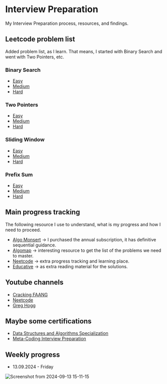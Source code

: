 # Interview Preparation

My Interview Preparation process, resources, and findings.

## Leetcode problem list

Added problem list, as I learn. That means, I started with Binary Search and went with Two Pointers, etc.

### Binary Search

* [Easy](https://leetcode.com/problem-list/binary-search/?difficulty=EASY)
* [Medium](https://leetcode.com/problem-list/binary-search/?difficulty=MEDIUM)
* [Hard](https://leetcode.com/problem-list/binary-search/?difficulty=HARD)

### Two Pointers

* [Easy](https://leetcode.com/problem-list/two-pointers/?difficulty=EASY)
* [Medium](https://leetcode.com/problem-list/two-pointers/?difficulty=MEDIUM)
* [Hard](https://leetcode.com/problem-list/two-pointers/?difficulty=HARD)


### Sliding Window

* [Easy](https://leetcode.com/problem-list/sliding-window/?difficulty=EASY)
* [Medium](https://leetcode.com/problem-list/sliding-window/?difficulty=MEDIUM)
* [Hard](https://leetcode.com/problem-list/sliding-window/?difficulty=HARD)


### Prefix Sum

* [Easy](https://leetcode.com/problem-list/prefix-sum/?difficulty=EASY)
* [Medium](https://leetcode.com/problem-list/prefix-sum/?difficulty=MEDIUM)
* [Hard](https://leetcode.com/problem-list/prefix-sum/?difficulty=HARD)


## Main progress tracking

The following resource I use to understand, what is my progress and how I need to proceed.

* [Algo Monsert](https://algo.monster/) -> I purchased the annual subscription, it has definitive sequential guidance.
* [Algomap](https://algomap.io/) -> interesting resource to get the list of the problems we need to master.
* [Neetcode](https://neetcode.io/) -> extra progress tracking and learning place.
* [Educative](https://www.educative.io/courses/grokking-coding-interview-patterns-python) -> as extra reading material for the solutions.

## Youtube channels

* [Cracking FAANG](https://www.youtube.com/@crackfaang)
* [Neetcode](https://www.youtube.com/@NeetCode)
* [Greg Hogg](https://www.youtube.com/@GregHogg)

## Maybe some certifications

* [Data Structures and Algorithms Specialization](https://www.coursera.org/specializations/data-structures-algorithms)
* [Meta-Coding Interview Preparation](https://www.coursera.org/learn/coding-interview-preparation)

## Weekly progress

* 13.09.2024 - Friday

![Screenshot from 2024-09-13 15-11-15](https://github.com/user-attachments/assets/4c5eec89-cb73-4cd9-a067-c2a4bdc92f06)


